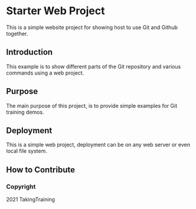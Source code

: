 # Starter Web Project

This is a simple website project for showing host to use Git and Github together.

## Introduction

This example is to show different parts of the Git repository and various commands using a web project.

## Purpose

The main purpose of this project, is to provide simple examples for Git training demos.

## Deployment

This is a simple web project, deployment can be on any web server or even local file system.

## How to Contribute

### Copyright

2021 TakingTraining
